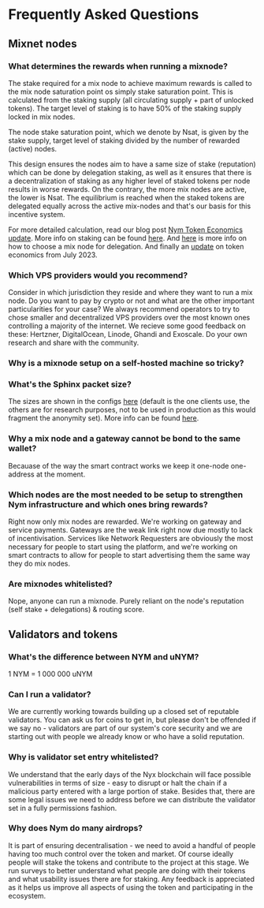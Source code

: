 <!---
TODO
- [x] Explain active set and needed metrics
- [x] List friendly VPS providers
- [ ] Explain difficulty running a node on a self-hosted machine
- [x] Explain uNYM vs NYM/uNYX vs NYX. Why, ratio, etc
- [x] Explain why validators set is whitelisted

Some community questions:
Hi, do you know if it's on the roadmap for network nodes (requesters, socks5 client, etc.) to reconnect to another gateway if the current gateway's connection drops or has issues? I have to reset my requester and socks5 clients to connect them to a new gateway almost every day...😕 having to delete the entire folders associated with them

you should be able to switch gateway (and overwrite keys) using —force-register

make a note that the keys will be overwritten in bold when you're noting it in the operators guides


--->
# Frequently Asked Questions

## Mixnet nodes

### What determines the rewards when running a mixnode?

The stake required for a mix node to achieve maximum rewards is called to the mix node saturation point os simply stake saturation point. This is calculated from the staking supply (all circulating supply + part of unlocked tokens). The target level of staking is to have 50% of the staking supply locked in mix nodes.

The node stake saturation point, which we denote by Nsat, is given by the stake supply, target level of staking divided by the number of rewarded (active) nodes. 

This design ensures the nodes aim to have a same size of stake (reputation) which can be done by delegation staking, as well as it ensures that there is a decentralization of staking as any higher level of staked tokens per node results in worse rewards. On the contrary, the more mix nodes are active, the lower is Nsat. The equilibrium is reached when the staked tokens are delegated equally across the active mix-nodes and that's our basis for this incentive system.

For more detailed calculation, read our blog post [Nym Token Economics update](https://blog.nymtech.net/nym-token-economics-update-fedff0ed5267). More info on staking can be found [here](https://blog.nymtech.net/staking-in-nym-introducing-mainnet-mixmining-f9bb1cbc7c36). And [here](https://blog.nymtech.net/want-to-stake-in-nym-here-is-how-to-choose-a-mix-node-to-delegate-nym-to-c3b862add165) is more info on how to choose a mix node for delegation. And finally an [update](https://blog.nymtech.net/quarterly-token-economic-parameter-update-b2862948710f) on token economics from July 2023.

### Which VPS providers would you recommend?

Consider in which jurisdiction they reside and where they want to run a mix node. Do you want to pay by crypto or not and what are the other important particularities for your case? We always recommend operators to try to chose smaller and decentralized VPS providers over the most known ones controlling a majority of the internet. We recieve some good feedback on these: Hertzner, DigitalOcean, Linode, Ghandi and Exoscale. Do your own research and share with the community.

### Why is a mixnode setup on a self-hosted machine so tricky?

### What's the Sphinx packet size?

The sizes are shown in the configs [here](https://github.com/nymtech/nym/blob/1ba6444e722e7757f1175a296bed6e31e25b8db8/common/nymsphinx/params/src/packet_sizes.rs#L12) (default is the one clients use, the others are for research purposes, not to be used in production as this would fragment the anonymity set). More info can be found [here](https://github.com/nymtech/nym/blob/4844ac953a12b29fa27688609ec193f1d560c996/common/nymsphinx/anonymous-replies/src/reply_surb.rs#L80).

### Why a mix node and a gateway cannot be bond to the same wallet?

Becauase of the way the smart contract works we keep it one-node one-address at the moment.

### Which nodes are the most needed to be setup to strengthen Nym infrastructure and which ones bring rewards?

Right now only mix nodes are rewarded. We're working on gateway and service payments. Gateways are the weak link right now due mostly to lack of incentivisation. Services like Network Requesters are obviously the most necessary for people to start using the platform, and we're working on smart contracts to allow for people to start advertising them the same way they do mix nodes.

### Are mixnodes whitelisted?

Nope, anyone can run a mixnode. Purely reliant on the node's reputation (self stake + delegations) & routing score.

## Validators and tokens

### What's the difference between NYM and uNYM?

1 NYM = 1 000 000 uNYM

<!--- Commenting for now as NYX is not publicly out yet
### What's the difference between NYM and NYX?
--->

### Can I run a validator?

We are currently working towards building up a closed set of reputable validators. You can ask us for coins to get in, but please don't be offended if we say no - validators are part of our system's core security and we are starting out with people we already know or who have a solid reputation.

### Why is validator set entry whitelisted?

We understand that the early days of the Nyx blockchain will face possible vulnerabilities in terms of size - easy to disrupt or halt the chain if a malicious party entered with a large portion of stake. Besides that, there are some legal issues we need to address before we can distribute the validator set in a fully permissions fashion.

### Why does Nym do many airdrops?

It is part of ensuring decentralisation - we need to avoid a handful of people having too much control over the token and market. Of course ideally people will stake the tokens and contribute to the project at this stage. We run surveys to better understand what people are doing with their tokens and what usability issues there are for staking. Any feedback is appreciated as it helps us improve all aspects of using the token and participating in the ecosystem.
